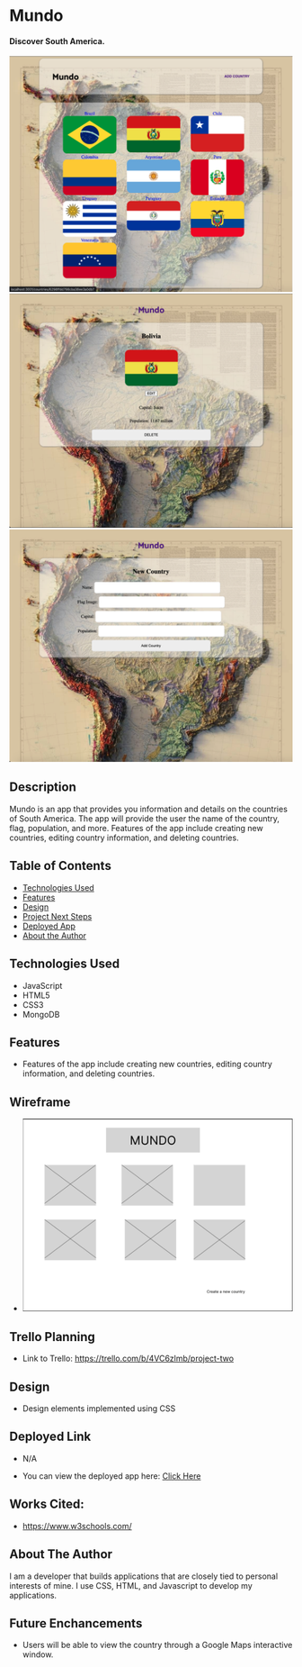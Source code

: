 # Mundo
#### Discover South America.

<img src="./images/index_page.png" alt="Home Page"/>
<img src="./images/show_page.png" alt="Country Page"/>
<img src="./images/create_page.png" alt="New Country Page"/>


## Description
Mundo is an app that provides you information and details on the countries of South America. The app will provide the user the name of the country, flag, population, and more. Features of the app include creating new countries, editing country information, and deleting countries.

## Table of Contents
* [Technologies Used](#technologiesused)
* [Features](#features)
* [Design](#design)
* [Project Next Steps](#nextsteps)
* [Deployed App](#deployment)
* [About the Author](#author)

## <a name="technologiesused"></a>Technologies Used
* JavaScript
* HTML5
* CSS3
* MongoDB

## Features
* Features of the app include creating new countries, editing country information, and deleting countries.

## Wireframe
* <img src="./images/wireframe_mundo.png" alt="Wireframe"/>

## Trello Planning
* Link to Trello: https://trello.com/b/4VC6zlmb/project-two

## <a name="design"></a>Design
* Design elements implemented using CSS

## <a name="deployment"></a>Deployed Link
* N/A

* You can view the deployed app here:
[Click Here](https://mundo13.herokuapp.com/countries)

    
## Works Cited:
* https://www.w3schools.com/


## <a name="author"></a>About The Author
I am a developer that builds applications that are closely tied to personal interests of mine. I use CSS, HTML, and Javascript to develop my applications.


## <a name="nextsteps"></a>Future Enchancements
* Users will be able to view the country through a Google Maps interactive window.